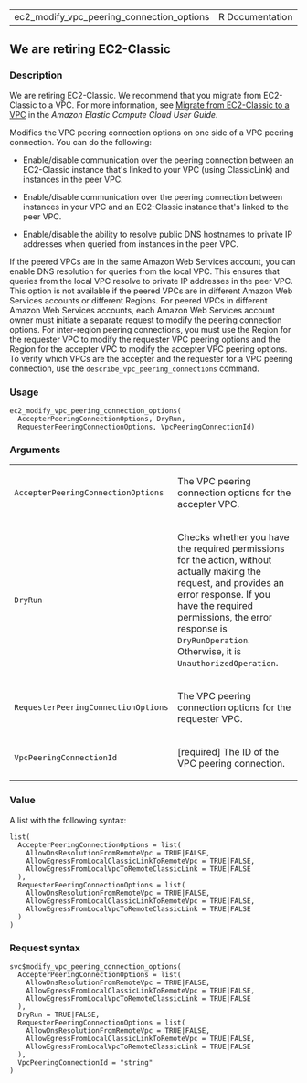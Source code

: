 <table style="width: 100%;">
<tbody>
<tr class="odd">
<td>ec2_modify_vpc_peering_connection_options</td>
<td style="text-align: right;">R Documentation</td>
</tr>
</tbody>
</table>

## We are retiring EC2-Classic

### Description

We are retiring EC2-Classic. We recommend that you migrate from
EC2-Classic to a VPC. For more information, see [Migrate from
EC2-Classic to a
VPC](https://docs.aws.amazon.com/AWSEC2/latest/UserGuide/vpc-migrate.html)
in the *Amazon Elastic Compute Cloud User Guide*.

Modifies the VPC peering connection options on one side of a VPC peering
connection. You can do the following:

-   Enable/disable communication over the peering connection between an
    EC2-Classic instance that's linked to your VPC (using ClassicLink)
    and instances in the peer VPC.

-   Enable/disable communication over the peering connection between
    instances in your VPC and an EC2-Classic instance that's linked to
    the peer VPC.

-   Enable/disable the ability to resolve public DNS hostnames to
    private IP addresses when queried from instances in the peer VPC.

If the peered VPCs are in the same Amazon Web Services account, you can
enable DNS resolution for queries from the local VPC. This ensures that
queries from the local VPC resolve to private IP addresses in the peer
VPC. This option is not available if the peered VPCs are in different
Amazon Web Services accounts or different Regions. For peered VPCs in
different Amazon Web Services accounts, each Amazon Web Services account
owner must initiate a separate request to modify the peering connection
options. For inter-region peering connections, you must use the Region
for the requester VPC to modify the requester VPC peering options and
the Region for the accepter VPC to modify the accepter VPC peering
options. To verify which VPCs are the accepter and the requester for a
VPC peering connection, use the `describe_vpc_peering_connections`
command.

### Usage

    ec2_modify_vpc_peering_connection_options(
      AccepterPeeringConnectionOptions, DryRun,
      RequesterPeeringConnectionOptions, VpcPeeringConnectionId)

### Arguments

<table>
<colgroup>
<col style="width: 35%" />
<col style="width: 65%" />
</colgroup>
<tbody>
<tr class="odd">
<td><code
id="ec2_modify_vpc_peering_connection_options_:_AccepterPeeringConnectionOptions">AccepterPeeringConnectionOptions</code></td>
<td><p>The VPC peering connection options for the accepter VPC.</p></td>
</tr>
<tr class="even">
<td><code
id="ec2_modify_vpc_peering_connection_options_:_DryRun">DryRun</code></td>
<td><p>Checks whether you have the required permissions for the action,
without actually making the request, and provides an error response. If
you have the required permissions, the error response is
<code>DryRunOperation</code>. Otherwise, it is
<code>UnauthorizedOperation</code>.</p></td>
</tr>
<tr class="odd">
<td><code
id="ec2_modify_vpc_peering_connection_options_:_RequesterPeeringConnectionOptions">RequesterPeeringConnectionOptions</code></td>
<td><p>The VPC peering connection options for the requester
VPC.</p></td>
</tr>
<tr class="even">
<td><code
id="ec2_modify_vpc_peering_connection_options_:_VpcPeeringConnectionId">VpcPeeringConnectionId</code></td>
<td><p>[required] The ID of the VPC peering connection.</p></td>
</tr>
</tbody>
</table>

### Value

A list with the following syntax:

    list(
      AccepterPeeringConnectionOptions = list(
        AllowDnsResolutionFromRemoteVpc = TRUE|FALSE,
        AllowEgressFromLocalClassicLinkToRemoteVpc = TRUE|FALSE,
        AllowEgressFromLocalVpcToRemoteClassicLink = TRUE|FALSE
      ),
      RequesterPeeringConnectionOptions = list(
        AllowDnsResolutionFromRemoteVpc = TRUE|FALSE,
        AllowEgressFromLocalClassicLinkToRemoteVpc = TRUE|FALSE,
        AllowEgressFromLocalVpcToRemoteClassicLink = TRUE|FALSE
      )
    )

### Request syntax

    svc$modify_vpc_peering_connection_options(
      AccepterPeeringConnectionOptions = list(
        AllowDnsResolutionFromRemoteVpc = TRUE|FALSE,
        AllowEgressFromLocalClassicLinkToRemoteVpc = TRUE|FALSE,
        AllowEgressFromLocalVpcToRemoteClassicLink = TRUE|FALSE
      ),
      DryRun = TRUE|FALSE,
      RequesterPeeringConnectionOptions = list(
        AllowDnsResolutionFromRemoteVpc = TRUE|FALSE,
        AllowEgressFromLocalClassicLinkToRemoteVpc = TRUE|FALSE,
        AllowEgressFromLocalVpcToRemoteClassicLink = TRUE|FALSE
      ),
      VpcPeeringConnectionId = "string"
    )
